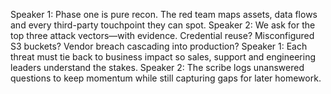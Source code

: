 Speaker 1: Phase one is pure recon. The red team maps assets, data flows and every third-party touchpoint they can spot.
Speaker 2: We ask for the top three attack vectors—with evidence. Credential reuse? Misconfigured S3 buckets? Vendor breach cascading into production?
Speaker 1: Each threat must tie back to business impact so sales, support and engineering leaders understand the stakes.
Speaker 2: The scribe logs unanswered questions to keep momentum while still capturing gaps for later homework.
